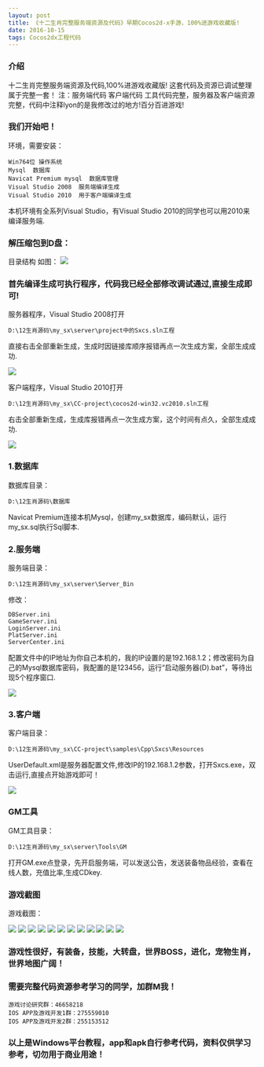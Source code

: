 ```yaml
---
layout: post
title: 《十二生肖完整服务端资源及代码》早期Cocos2d-x手游，100%进游戏收藏版!
date: 2016-10-15 
tags: Cocos2dx工程代码  
---
```


### 介绍

  十二生肖完整服务端资源及代码,100%进游戏收藏版!
这套代码及资源已调试整理属于完整一套！
注：服务端代码 客户端代码 工具代码完整，服务器及客户端资源完整，代码中注释lyon的是我修改过的地方!百分百进游戏!

### 我们开始吧！

环境，需要安装：

``` 
Win764位 操作系统
Mysql  数据库
Navicat Premium mysql  数据库管理
Visual Studio 2008  服务端编译生成
Visual Studio 2010  用于客户端编译生成
``` 

本机环境有全系列Visual Studio，有Visual Studio 2010的同学也可以用2010来编译服务端.

### 解压缩包到D盘：

目录结构 如图：
![](/images/posts/shengxiao/sx0.png)

### 首先编译生成可执行程序，代码我已经全部修改调试通过,直接生成即可!

服务器程序，Visual Studio 2008打开

``` 
D:\12生肖源码\my_sx\server\project中的Sxcs.sln工程
``` 

直接右击全部重新生成，生成时因链接库顺序报错再点一次生成方案，全部生成成功.

![](/images/posts/shengxiao/sx1.png)

客户端程序，Visual Studio 2010打开

``` 
D:\12生肖源码\my_sx\CC-project\cocos2d-win32.vc2010.sln工程
``` 

右击全部重新生成，生成库报错再点一次生成方案，这个时间有点久，全部生成成功.

![](/images/posts/shengxiao/sx2.png)

### 1.数据库

数据库目录：

``` 
D:\12生肖源码\数据库
``` 

Navicat Premium连接本机Mysql，创建my_sx数据库，编码默认，运行my_sx.sql执行Sql脚本.

### 2.服务端

服务端目录：

``` 
D:\12生肖源码\my_sx\server\Server_Bin
``` 

修改：

``` 
DBServer.ini 
GameServer.ini 
LoginServer.ini 
PlatServer.ini 
ServerCenter.ini
``` 

配置文件中的IP地址为你自己本机的，我的IP设置的是192.168.1.2；修改密码为自己的Mysql数据库密码，我配置的是123456，运行“启动服务器(D).bat”，等待出现5个程序窗口.

![](/images/posts/shengxiao/sx3.png)

### 3.客户端 

客户端目录：

``` 
D:\12生肖源码\my_sx\CC-project\samples\Cpp\Sxcs\Resources
``` 

UserDefault.xml是服务器配置文件,修改IP的<serverIp>192.168.1.2</serverIp>参数，打开Sxcs.exe，双击运行,直接点开始游戏即可！

![](/images/posts/shengxiao/sx4.png)

### GM工具

GM工具目录：

``` 
D:\12生肖源码\my_sx\server\Tools\GM
``` 

打开GM.exe点登录，先开启服务端，可以发送公告，发送装备物品经验，查看在线人数，充值比率,生成CDkey.

### 游戏截图

游戏截图：

![](/images/posts/shengxiao/sx5.png)
![](/images/posts/shengxiao/sx6.png)
![](/images/posts/shengxiao/sx7.png)
![](/images/posts/shengxiao/sx8.png)
![](/images/posts/shengxiao/sx9.png)
![](/images/posts/shengxiao/sx11.png)
![](/images/posts/shengxiao/sx12.png)
![](/images/posts/shengxiao/sx13.png)
![](/images/posts/shengxiao/sx14.png)
![](/images/posts/shengxiao/sx15.png)
![](/images/posts/shengxiao/sx16.png)
![](/images/posts/shengxiao/sx17.png)

### 游戏性很好，有装备，技能，大转盘，世界BOSS，进化，宠物生肖，世界地图广阔！

### 需要完整代码资源参考学习的同学，加群M我！

``` 
游戏讨论研究群：46658218
IOS APP及游戏开发1群：275559010
IOS APP及游戏开发2群：255153512
``` 

### 以上是Windows平台教程，app和apk自行参考代码，资料仅供学习参考，切勿用于商业用途！